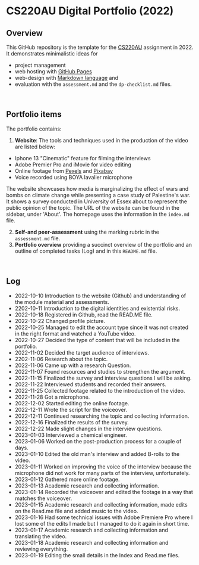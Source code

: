 # CS220AU Digital Portfolio (2022)
## Overview
This GitHub repository is the template for the [CS220AU](https://github.com/khofstadter/CS220AU) assignment in 2022. It demonstrates minimalistic ideas for 

- project management
- web hosting with [GitHub Pages](https://pages.github.com/) 
- web-design with [Markdown language](https://guides.github.com/features/mastering-markdown/) and
- evaluation with the `assessment.md` and the `dp-checklist.md` files. 

<br>

## Portfolio items
The portfolio contains:

1. **Website**: The tools and techniques used in the production of the video are listed below:

- Iphone 13 "Cinematic" feature for filming the interviews
- Adobe Premier Pro and iMovie for video editing
- Online footage from [Pexels](https://www.pexels.com/) and [Pixabay](https://pixabay.com/videos/)
- Voice recorded using BOYA lavalier microphone

The website showcases how media is marginalizing the effect of wars and bombs on climate change while presenting a case study of Palestine's war. It shows a survey conducted in University of Essex about to represent the public opinion of the topic. The URL of the website can be found in the sidebar, under 'About'. The homepage uses the information in the `index.md` file.

2. **Self-and peer-assessment** using the marking rubric in the `assessment.md` file.
3. **Portfolio overview** providing a succinct overview of the portfolio and an outline of completed tasks (Log) and in this `README.md` file.

<br>

## Log 
- 2022-10-10 Introduction to the website (Github) and understanding of the module material and assessments.
- 2202-10-11 Introduction to the digital identities and existential risks.
- 2022-10-18 Registered in Github, read the READ.ME file.
- 2022-10-22 Changed profile picture.
- 2022-10-25 Managed to edit the account type since it was not created in the right format and watched a YouTube video.
- 2022-10-27 Decided the type of content that will be included in the portfolio.
- 2022-11-02 Decided the target audience of interviews.
- 2202-11-06 Research about the topic.
- 2022-11-06 Came up with a research Question.
- 2022-11-07 Found resources and studies to strengthen the argument.
- 2022-11-15 Finalized the survey and interview questions I will be asking.
- 2022-11-22 Interviewed students and recorded their answers.
- 2022-11-25 Collected footage related to the introduction of the video.
- 2022-11-28 Got a microphone.
- 2022-12-02 Started editing the online footage.
- 2022-12-11 Wrote the script for the voiceover.
- 2022-12-11 Continued researching the topic and collecting information.
- 2022-12-16 Finalized the results of the survey.
- 2022-12-22 Made slight changes in the interview questions.
- 2023-01-03 Interviewed a chemical engineer.
- 2023-01-06 Worked on the post-production process for a couple of days.
- 2023-01-10 Edited the old man's interview and added B-rolls to the video.
- 2023-01-11 Worked on improving the voice of the interview because the microphone did not work for many parts of the interview, unfortunately. 
- 2023-01-12 Gathered more online footage.
- 2023-01-13 Academic research and collecting information. 
- 2023-01-14 Recorded the voiceover and edited the footage in a way that matches the voiceover.  
- 2023-01-15 Academic research and collecting information, made edits on the Read.me file and added music to the video.
- 2023-01-16 Had some technical issues with Adobe Premiere Pro where I lost some of the edits I made but I managed to do it again in short time. 
- 2023-01-17 Academic research and collecting information and translating the video.
- 2023-01-18 Academic research and collecting information and reviewing everything.
- 2023-01-19 Editing the small details in the Index and Read.me files.

